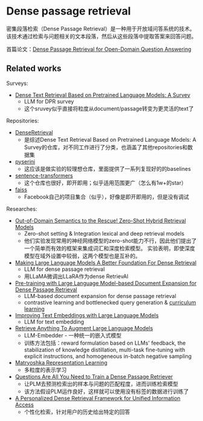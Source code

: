 # Dense passage retrieval

密集段落检索（Dense Passage Retrieval）是一种用于开放域问答系统的技术。该技术通过检索与问题相关的文本段落，然后从这些段落中提取答案来回答问题。

首篇论文：[Dense Passage Retrieval for Open-Domain Question Answering](https://aclanthology.org/2020.emnlp-main.550/)

## Related works

Surveys:
- [Dense Text Retrieval Based on Pretrained Language Models: A Survey](https://dl.acm.org/doi/abs/10.1145/3637870)
	- LLM for DPR survey
	- 这个sruvey似乎直接将粒度从document/passage转变为更灵活的text了

Repositories:
- [DenseRetrieval](https://github.com/RUCAIBox/DenseRetrieval)
	- 是综述Dense Text Retrieval Based on Pretrained Language Models: A Survey的仓库，对不同工作进行了分类，也涵盖了其他repositories和数据集
- [pyserini](https://github.com/castorini/pyserini)
	- 这应该是做实验的较理想仓库，里面提供了一系列复现好的的baselines
- [sentence-transformers](https://github.com/UKPLab/sentence-transformers)
	- 这个仓库也很好，即开即用；似乎适用范围更广（怎么有1w+的star）
- [faiss](https://github.com/facebookresearch/faiss)
	- Facebook自己的项目集合（似乎），好像是即开即用的，但是没有调试

Researches:
- [Out-of-Domain Semantics to the Rescue! Zero-Shot Hybrid Retrieval Models](https://link.springer.com/chapter/10.1007/978-3-030-99736-6_7)
	- Zero-shot setting & Integration lexical and deep retrieval models
	- 他们实验发现常用的神经网络模型的zero-shot能力不行，因此他们提出了一个简单而有效的框架来集成词汇和深度检索模型。 实验表明，即使深度模型在域外设置中较弱，这两个模型也是互补的。
- [Making Large Language Models A Better Foundation For Dense Retrieval](https://arxiv.org/abs/2312.15503)
	- LLM for dense passage retrieval
	- 用LLaMA微调出LLaRA作为dense RetrievAl
- [Pre-training with Large Language Model-based Document Expansion for Dense Passage Retrieval](https://arxiv.org/abs/2308.08285)
	- LLM-based document expansion for dense passage retrieval
	- contrastive learning and bottlenecked query generation & [curriculum learning](../../2.%20Approaches/Curriculum%20learning.md)
- [Improving Text Embeddings with Large Language Models](https://arxiv.org/abs/2401.00368)
	- LLM for text embedding
- [Retrieve Anything To Augment Large Language Models](https://arxiv.org/abs/2310.07554)
	- LLM-Embedder - 一种统一的嵌入式模型
	- 训练方法包括：reward formulation based on LLMs' feedback, the stabilization of knowledge distillation, multi-task fine-tuning with explicit instructions, and homogeneous in-batch negative sampling
- [Matryoshka Representation Learning](https://proceedings.neurips.cc/paper_files/paper/2022/hash/c32319f4868da7613d78af9993100e42-Abstract-Conference.html)
	- 多粒度的表示学习
- [Questions Are All You Need to Train a Dense Passage Retriever](https://doi.org/10.1162/tacl_a_00564)
	- 让PLM去预测检索出的样本与问题的匹配程度，进而训练检索模型
	- 该方法假设PLM运作良好，这样就可以使用没有标签的数据进行训练了
- [A Personalized Dense Retrieval Framework for Unified Information Access](https://doi.org/10.1145/3539618.3591626)
	- 个性化检索，针对用户的历史给出特定的回答



